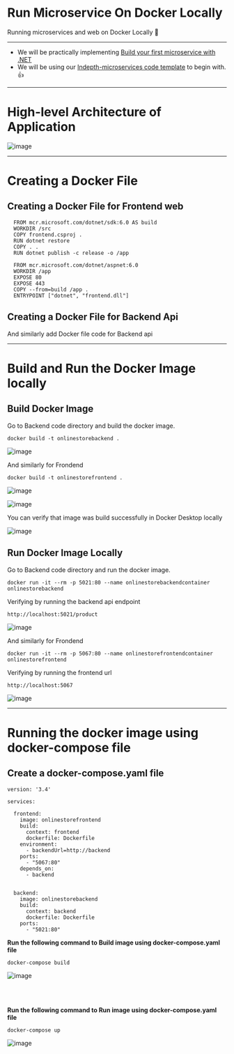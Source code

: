 # Run Microservice On Docker Locally
Running microservices and web on Docker Locally :star_struck:

-----

- We will be practically implementing [Build your first microservice with .NET](https://learn.microsoft.com/en-us/training/paths/create-microservices-with-dotnet/)
- We will be using our [Indepth-microservices code template](https://github.com/vivekmvp/indepth-microservices) to begin with. :+1:

----

# High-level Architecture of Application

![image](https://user-images.githubusercontent.com/30829678/192071871-fdd7c8d2-2f9a-4262-a1cd-d32afe211ff1.png)

----

# Creating a Docker File

## Creating a Docker File for Frontend web

```
  FROM mcr.microsoft.com/dotnet/sdk:6.0 AS build
  WORKDIR /src
  COPY frontend.csproj .
  RUN dotnet restore
  COPY . .
  RUN dotnet publish -c release -o /app

  FROM mcr.microsoft.com/dotnet/aspnet:6.0
  WORKDIR /app
  EXPOSE 80
  EXPOSE 443
  COPY --from=build /app .
  ENTRYPOINT ["dotnet", "frontend.dll"]
```



## Creating a Docker File for Backend Api

And similarly add Docker file code for Backend api

----

# Build and Run the Docker Image locally

## Build Docker Image

Go to Backend code directory and build the docker image.

```
docker build -t onlinestorebackend .
```

![image](https://user-images.githubusercontent.com/30829678/192162597-a01be5e2-4b58-4a52-809c-b764252b3950.png)



And similarly for Frondend


```
docker build -t onlinestorefrontend .
```

![image](https://user-images.githubusercontent.com/30829678/192162545-0b6a15e1-851f-4eec-b2ab-f49259ababc0.png)

![image](https://user-images.githubusercontent.com/30829678/192162561-435c5687-5d9b-48b2-8238-3645279f6b96.png)


You can verify that image was build successfully in Docker Desktop locally

![image](https://user-images.githubusercontent.com/30829678/192162614-67d298ac-0186-41b2-8936-10c140cceb9c.png)



## Run Docker Image Locally

Go to Backend code directory and run the docker image.


```
docker run -it --rm -p 5021:80 --name onlinestorebackendcontainer onlinestorebackend
```

Verifying by running the backend api endpoint

```
http://localhost:5021/product
```

![image](https://user-images.githubusercontent.com/30829678/192166967-fdfe544c-3034-40c0-a56d-65d53372117f.png)




And similarly for Frondend

```
docker run -it --rm -p 5067:80 --name onlinestorefrontendcontainer onlinestorefrontend
```

Verifying by running the frontend url

```
http://localhost:5067
```

![image](https://user-images.githubusercontent.com/30829678/192105629-11b9cf64-8933-4dc0-88ce-8f853e3a2b07.png)





----

# Running the docker image using docker-compose file

## Create a docker-compose.yaml file

```
version: '3.4'

services: 

  frontend:
    image: onlinestorefrontend
    build:
      context: frontend
      dockerfile: Dockerfile
    environment: 
      - backendUrl=http://backend
    ports:
      - "5067:80"
    depends_on: 
      - backend


  backend:
    image: onlinestorebackend
    build: 
      context: backend
      dockerfile: Dockerfile
    ports: 
      - "5021:80"
```      

**Run the following command to Build image using docker-compose.yaml file**

```      
docker-compose build
```      

![image](https://user-images.githubusercontent.com/30829678/192371691-0536995a-4680-4865-9f91-9be709f64797.png)

<br/><br/>

**Run the following command to Run image using docker-compose.yaml file**

```      
docker-compose up
```      
![image](https://user-images.githubusercontent.com/30829678/192371800-caef0a14-748f-4a04-93b7-7ae2f471cf5f.png)

